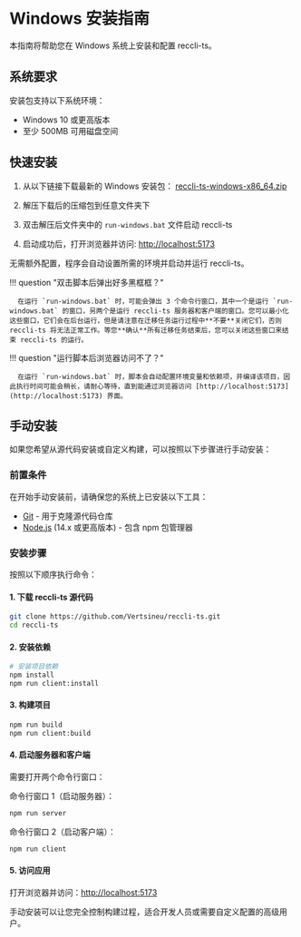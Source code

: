 # Windows 安装指南

本指南将帮助您在 Windows 系统上安装和配置 reccli-ts。

## 系统要求

安装包支持以下系统环境：

- Windows 10 或更高版本
- 至少 500MB 可用磁盘空间

## 快速安装

1. 从以下链接下载最新的 Windows 安装包：
   [reccli-ts-windows-x86_64.zip](https://github.com/Vertsineu/reccli-ts/releases/download/v2.1.2/reccli-ts-windows-x86_64.zip)

2. 解压下载后的压缩包到任意文件夹下

3. 双击解压后文件夹中的 `run-windows.bat` 文件启动 reccli-ts

4. 启动成功后，打开浏览器并访问: [http://localhost:5173](http://localhost:5173)

无需额外配置，程序会自动设置所需的环境并启动并运行 reccli-ts。

!!! question "双击脚本后弹出好多黑框框？"

      在运行 `run-windows.bat` 时，可能会弹出 3 个命令行窗口，其中一个是运行 `run-windows.bat` 的窗口，另两个是运行 reccli-ts 服务器和客户端的窗口。您可以最小化这些窗口，它们会在后台运行，但是请注意在迁移任务运行过程中**不要**关闭它们，否则 reccli-ts 将无法正常工作。等您**确认**所有迁移任务结束后，您可以关闭这些窗口来结束 reccli-ts 的运行。

!!! question "运行脚本后浏览器访问不了？"

      在运行 `run-windows.bat` 时，脚本会自动配置环境变量和依赖项，并编译该项目，因此执行时间可能会稍长，请耐心等待，直到能通过浏览器访问 [http://localhost:5173](http://localhost:5173) 界面。

## 手动安装

如果您希望从源代码安装或自定义构建，可以按照以下步骤进行手动安装：

### 前置条件

在开始手动安装前，请确保您的系统上已安装以下工具：

- [Git](https://git-scm.com/downloads) - 用于克隆源代码仓库
- [Node.js](https://nodejs.org/) (14.x 或更高版本) - 包含 npm 包管理器

### 安装步骤

按照以下顺序执行命令：

#### 1. 下载 reccli-ts 源代码

```bash
git clone https://github.com/Vertsineu/reccli-ts.git
cd reccli-ts
```

#### 2. 安装依赖

```bash
# 安装项目依赖
npm install
npm run client:install
```

#### 3. 构建项目

```bash
npm run build
npm run client:build
```

#### 4. 启动服务器和客户端

需要打开两个命令行窗口：

命令行窗口 1（启动服务器）：

```bash
npm run server
```

命令行窗口 2（启动客户端）：

```bash
npm run client
```

#### 5. 访问应用

打开浏览器并访问：[http://localhost:5173](http://localhost:5173)

手动安装可以让您完全控制构建过程，适合开发人员或需要自定义配置的高级用户。
